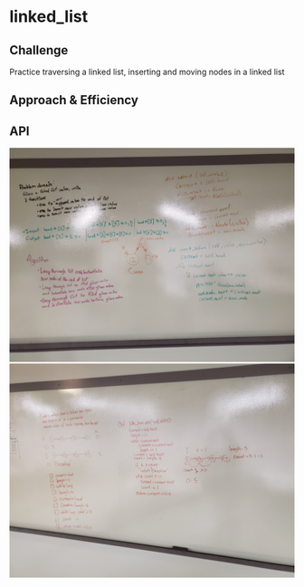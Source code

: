 # linked_list

## Challenge
<!-- Description of the challenge -->
Practice traversing a linked list, inserting and moving nodes in a linked list

## Approach & Efficiency
<!-- What approach did you take? Why? What is the Big O space/time for this approach? -->

## API
<!-- Description of each method publicly available to your Linked List -->

![whiteboard:](/assets/linkedlistchallenge.jpg)
![whiteboard:](/assets/kthfromend.jpg)

